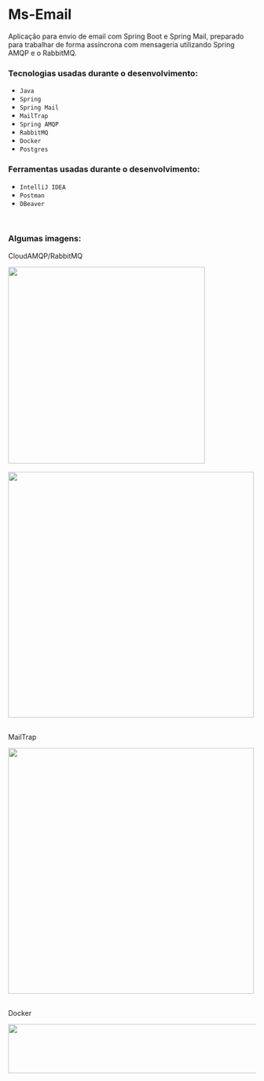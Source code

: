 # Ms-Email

<p>Aplicação para envio de email com Spring Boot e Spring Mail, preparado para trabalhar de forma assíncrona com mensageria utilizando Spring AMQP e o RabbitMQ. </p> 

<div>
<h3>Tecnologias usadas durante o desenvolvimento: </h3>
  <ul>
    <li><code class="lang-markdown">Java</code></li>
    <li><code class="lang-markdown">Spring</code></li>
    <li><code class="lang-markdown">Spring Mail</code></li>
    <li><code class="lang-markdown">MailTrap</code></li>
    <li><code class="lang-markdown">Spring AMQP</code></li>
    <li><code class="lang-markdown">RabbitMQ</code></li>
    <li><code class="lang-markdown">Docker</code></li>
    <li><code class="lang-markdown">Postgres</code></li>
  </ul>
</div>
<div>
<h3>Ferramentas usadas durante o desenvolvimento: </h3>
  <ul>
   <li><code class="lang-markdown">IntelliJ IDEA</code></li>
    <li><code class="lang-markdown">Postman</code></li>
    <li><code class="lang-markdown">DBeaver</code></li>
  </ul>
</div>
<br>
<div>
   <h3>Algumas imagens:</h3>
   <p>CloudAMQP/RabbitMQ<br></p>
   <img height="400em" src="https://user-images.githubusercontent.com/26317069/209996512-4bb42e45-7ab1-42d7-8208-e1bbf626d0d4.png"/>
   <br><br>
   <img height="500em" width="500" src="https://user-images.githubusercontent.com/26317069/209996690-9d36b5cc-c712-46c8-910c-42876ad7b656.png"/>
   <br><br>
   <p>MailTrap<br></p>
   <img height="500em" width="500" src="https://user-images.githubusercontent.com/26317069/209997740-f193fe83-c45b-4dbb-9a7f-eddfb34ac8db.png"/>
   <br><br>
   <p>Docker<br></p>
   <img height="100em" width="900" src="https://user-images.githubusercontent.com/26317069/209997463-6f1b627f-0d9c-4156-aa26-2eee02bb90dc.png"/>
</div>
